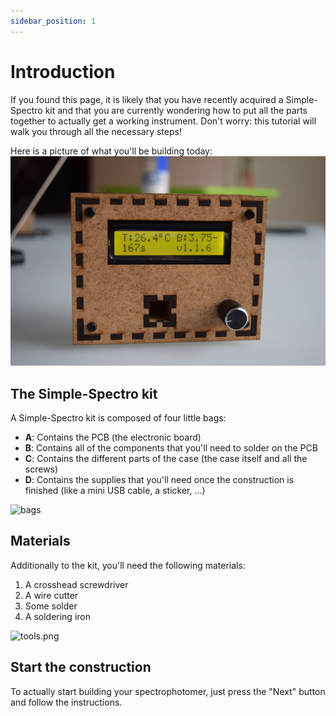 ```yaml
---
sidebar_position: 1
---
```


# Introduction

If you found this page, it is likely that you have recently acquired a Simple-Spectro kit and that you are currently wondering how to put all the parts together to actually get a working instrument. Don't worry: this tutorial will walk you through all the necessary steps!

Here is a picture of what you'll be building today:
![The finished spectro](finished-spectro.JPG)

## The Simple-Spectro kit

A Simple-Spectro kit is composed of four little bags:

- **A**: Contains the PCB (the electronic board)
- **B**: Contains all of the components that you'll need to solder on the PCB
- **C**: Contains the different parts of the case (the case itself and all the screws)
- **D**: Contains the supplies that you'll need once the construction is finished (like a mini USB cable, a sticker, ...)

![bags](bags.png)

## Materials

Additionally to the kit, you'll need the following materials:

1. A crosshead screwdriver
2. A wire cutter
3. Some solder
4. A soldering iron

![tools.png](tools.png)

## Start the construction

To actually start building your spectrophotomer, just press the "Next" button and follow the instructions.

